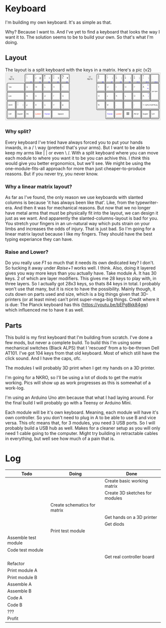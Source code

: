 # Keyboard
I'm building my own keyboard.
It's as simple as that.

Why? Because I want to. And I've yet to find a keyboard that looks the way I want it to. The solution seems to be to build your own. So that's what I'm doing.

## Layout
The layout is a split keyboard with the keys in a matrix. Here's a pic (v2)
![layout](https://github.com/qwelyt/Keyboard/blob/master/Design/Layout/keyboard-layout.png)

### Why split?
Every keyboard I've tried have always forced you to put your hands inwards, in a / \ way (pretend that's your arms). But I want to be able to keep my arms like | | or even \ /. With a split keyboard where you can move each module to where you want it to be you can achive this. I *think* this would give you better ergonomics, but we'll see. We might be using the one-module-fits-all approach for more than just cheaper-to-produce reasons. But if you never try, you never know.

### Why a linear matrix layout?
As far as I've found, the only reason we use keyboards with slanted columns is because 'it has always been like that'. Like, from the typewriter-era. And then it was for mechanical reasons. But now that we no longer have metal arms that must be physically fit into the layout, we can design it just as we want. And apparently the slanted-columns-layout is bad for you. You stretch your fingers in an un-natural way which puts strain on your limbs and increases the odds of injury.
That is just bad. So I'm going for a linear matrix layout because I like my fingers. They should have the best typing experiance they can have.

### Raise and Lower?
Do you really use *F1* so much that it needs its own dedicated key? I don't. So tucking it away under *Raise*+*1* works well. I think. Also, doing it layered gives you way more keys than you actually have. Take module A. It has 30 keys. 2 of which are layer modifiers. This gives me 28 keys to play with, in three layers. So I actually got 28x3 keys, so thats 84 keys in total. I probably won't use that many, but it is nice to have the possibility. Mainly though, it cuts down on parts used and size, which is a big things given that 3D-printers (or at least mine) can't print super-mega-big things. 
Credit where it is due: The Planck keyboard has this (https://youtu.be/bEPg8kk84gw) which influenced me to have it as well.

## Parts
This build is my first keyboard that I'm building from scratch. I've done a few mods, but never a complete build.
To build this I'm using some mechanical switches (Black ALPS) that I 'rescued' from a to-be-thrown Dell AT101. I've got 104 keys from that old keyboard. Most of which still have the click sound. And I have the caps, ofc.

The modules I will probably 3D print when I get my hands on a 3D printer.

I'm going for a NKRO, so I'll be using a lot of diods to get the matrix working. Pics will show up as work progresses as this is somewhat of a work-log.

I'm using an Arduino Uno atm because that what I had laying around. For the final build I will probably go with a Teensy or Arduino Mini.

Each module will be it's own keyboard. Meaning, each module will have it's own controller. So you don't need to plug in A to be able to use B and vice versa. This ofc means that, for 3 modules, you need 3 USB ports. So I will probably build a USB hub as well. Makes for a cleaner setup as you will only need 1 cable going to the computer. Might try building in retractable cables in everything, but well see how much of a pain that is.

# Log
| Todo | Doing | Done |
|------|-------|------|
||| Create basic working matrix |
||| Create 3D sketches for modules |
||Create schematics for matrix ||
|||Get hands on a 3D printer|
||| Get diods ||
|| Print test module ||
| Assemble test module |||
| Code test module |||
||| Get real controller board |
| Refactor |||
| Print module A |||
| Print module B |||
| Assemble A |||
| Assemble B |||
| Code A |||
| Code B |||
| ??? ||| 
| Profit|||


